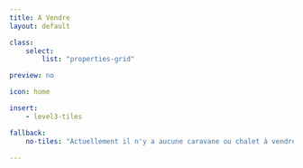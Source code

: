 ```yaml
---
title: A Vendre
layout: default

class:
    select:
        list: "properties-grid"

preview: no

icon: home

insert:
    - level3-tiles

fallback:
    no-tiles: "Actuellement il n'y a aucune caravane ou chalet à vendre."

---
```

